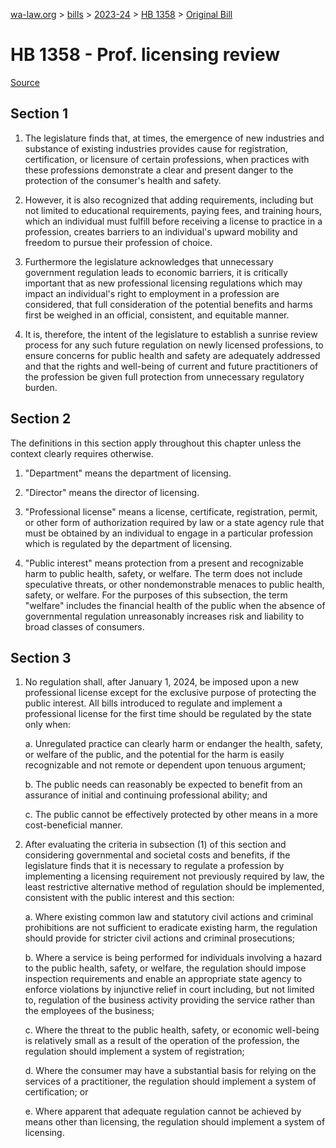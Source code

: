 [wa-law.org](/) > [bills](/bills/) > [2023-24](/bills/2023-24) > [HB 1358](/bills/2023-24/hb/1358/) > [Original Bill](/bills/2023-24/hb/1358/1/)

# HB 1358 - Prof. licensing review

[Source](http://lawfilesext.leg.wa.gov/biennium/2023-24/Pdf/Bills/House%20Bills/1358.pdf)

## Section 1


1. The legislature finds that, at times, the emergence of new industries and substance of existing industries provides cause for registration, certification, or licensure of certain professions, when practices with these professions demonstrate a clear and present danger to the protection of the consumer's health and safety.

2. However, it is also recognized that adding requirements, including but not limited to educational requirements, paying fees, and training hours, which an individual must fulfill before receiving a license to practice in a profession, creates barriers to an individual's upward mobility and freedom to pursue their profession of choice.

3. Furthermore the legislature acknowledges that unnecessary government regulation leads to economic barriers, it is critically important that as new professional licensing regulations which may impact an individual's right to employment in a profession are considered, that full consideration of the potential benefits and harms first be weighed in an official, consistent, and equitable manner.

4. It is, therefore, the intent of the legislature to establish a sunrise review process for any such future regulation on newly licensed professions, to ensure concerns for public health and safety are adequately addressed and that the rights and well-being of current and future practitioners of the profession be given full protection from unnecessary regulatory burden.

## Section 2
The definitions in this section apply throughout this chapter unless the context clearly requires otherwise.

1. "Department" means the department of licensing.

2. "Director" means the director of licensing.

3. "Professional license" means a license, certificate, registration, permit, or other form of authorization required by law or a state agency rule that must be obtained by an individual to engage in a particular profession which is regulated by the department of licensing.

4. "Public interest" means protection from a present and recognizable harm to public health, safety, or welfare. The term does not include speculative threats, or other nondemonstrable menaces to public health, safety, or welfare. For the purposes of this subsection, the term "welfare" includes the financial health of the public when the absence of governmental regulation unreasonably increases risk and liability to broad classes of consumers.

## Section 3
1. No regulation shall, after January 1, 2024, be imposed upon a new professional license except for the exclusive purpose of protecting the public interest. All bills introduced to regulate and implement a professional license for the first time should be regulated by the state only when:

    a. Unregulated practice can clearly harm or endanger the health, safety, or welfare of the public, and the potential for the harm is easily recognizable and not remote or dependent upon tenuous argument;

    b. The public needs can reasonably be expected to benefit from an assurance of initial and continuing professional ability; and

    c. The public cannot be effectively protected by other means in a more cost-beneficial manner.

2. After evaluating the criteria in subsection (1) of this section and considering governmental and societal costs and benefits, if the legislature finds that it is necessary to regulate a profession by implementing a licensing requirement not previously required by law, the least restrictive alternative method of regulation should be implemented, consistent with the public interest and this section:

    a. Where existing common law and statutory civil actions and criminal prohibitions are not sufficient to eradicate existing harm, the regulation should provide for stricter civil actions and criminal prosecutions;

    b. Where a service is being performed for individuals involving a hazard to the public health, safety, or welfare, the regulation should impose inspection requirements and enable an appropriate state agency to enforce violations by injunctive relief in court including, but not limited to, regulation of the business activity providing the service rather than the employees of the business;

    c. Where the threat to the public health, safety, or economic well-being is relatively small as a result of the operation of the profession, the regulation should implement a system of registration;

    d. Where the consumer may have a substantial basis for relying on the services of a practitioner, the regulation should implement a system of certification; or

    e. Where apparent that adequate regulation cannot be achieved by means other than licensing, the regulation should implement a system of licensing.
